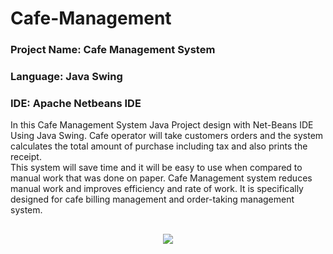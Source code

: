 # Cafe-Management
### Project Name: Cafe Management System
### Language: Java Swing 
### IDE: Apache Netbeans IDE

In this Cafe Management System Java Project design with Net-Beans IDE Using Java Swing. Cafe operator will take customers orders and the system calculates the total amount of purchase including tax and also prints the receipt.<br>
This system will save time and it will be easy to use when compared to manual work that was done on paper. Cafe Management system reduces manual work and improves efficiency and rate of work. It is specifically designed for cafe billing management and order-taking management system. 

<h2 align="center">
   <img src="Photos/manage.StudentsPNG.png"/>
</h2>
